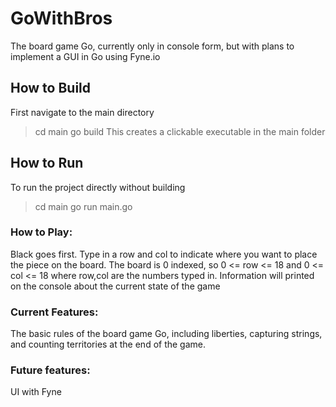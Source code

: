 # GoWithBros
The board game Go, currently only in console form, but with plans to implement a GUI in Go using Fyne.io

## How to Build
First navigate to the main directory
> cd main
> go build
This creates a clickable executable in the main folder

## How to Run
To run the project directly without building
> cd main
> go run main.go

### How to Play:
Black goes first. Type in a row and col to indicate where you want to place the piece on the board. The board is 0 indexed, so 0 <= row <= 18 and 0 <= col <= 18 where row,col are the numbers typed in. Information will printed on the console about the current state of the game

### Current Features:
The basic rules of the board game Go, including liberties, capturing strings, and counting territories at the end of the game.

### Future features: 
UI with Fyne
